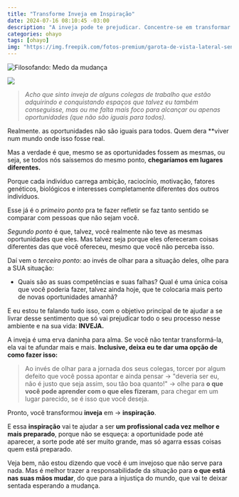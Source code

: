 ```yaml
---
title: "Transforme Inveja em Inspiração"
date: 2024-07-16 08:10:45 -03:00
description: "A inveja pode te prejudicar. Concentre-se em transformar esse sentimento em inspiração para se tornar um profissional mais preparado."
categories: ohayo
tags: [ohayo]
img: "https://img.freepik.com/fotos-premium/garota-de-vista-lateral-sendo-intimidada-na-escola_23-2149583170.jpg?w=740"
---
```

![Filosofando: Medo da mudança](https://cdn.jsdelivr.net/gh/geanramos/files/img/desabafo.png)

![](https://img.freepik.com/fotos-premium/garota-de-vista-lateral-sendo-intimidada-na-escola_23-2149583170.jpg?w=740)


> _Acho que sinto inveja de alguns colegas de trabalho que estão adquirindo e conquistando espaços que talvez eu também conseguisse,
> mas ou me falta mais foco para alcançar ou apenas oportunidades (que
> não são iguais para todos)._

Realmente. as oportunidades não são iguais para todos. Quem dera **viver num mundo onde isso fosse real.

Mas a verdade é que, mesmo se as oportunidades fossem as mesmas, ou seja, se todos nós saíssemos do mesmo ponto,  **chegaríamos em lugares diferentes.**

Porque cada indivíduo carrega ambição, raciocínio, motivação, fatores genéticos, biológicos e interesses completamente diferentes dos outros indivíduos.

Esse já é o  _primeiro ponto_  pra te fazer refletir se faz tanto sentido se comparar com pessoas que não sejam você.

_Segundo ponto_  é que, talvez, você realmente não teve as mesmas oportunidades que eles. Mas talvez seja porque eles ofereceram coisas diferentes das que você ofereceu, mesmo que você não perceba isso.

Daí vem o  _terceiro ponto_: ao invés de olhar para a situação deles, olhe para a SUA situação:

-   Quais são as suas competências e suas falhas? Qual é uma única coisa que você poderia fazer, talvez ainda hoje, que te colocaria mais perto de novas oportunidades amanhã?
    

E eu estou te falando tudo isso, com o objetivo principal de te ajudar a se livrar desse sentimento que só vai prejudicar todo o seu processo nesse ambiente e na sua vida:  **INVEJA.**

A inveja é uma erva daninha para alma. Se você não tentar transformá-la, ela vai te afundar mais e mais.  **Inclusive, deixa eu te dar uma opção de como fazer isso:**

> Ao invés de olhar para a jornada dos seus colegas, torcer por algum
> defeito que você possa apontar e ainda pensar → "deveria ser eu, não é
> justo que seja assim, sou tão boa quanto!" → olhe para  **o que você
> pode aprender com o que eles fizeram**, para chegar em um lugar
> parecido, se é isso que você deseja.

Pronto, você transformou  **inveja**  em →  **inspiração**.

E essa  **inspiração**  vai te ajudar a ser  **um profissional cada vez melhor e mais preparado**, porque não se esqueça: a oportunidade pode até aparecer, a sorte pode até ser muito grande, mas só agarra essas coisas quem está preparado.

Veja bem, não estou dizendo que você é um invejoso que não serve para nada. Mas é melhor trazer a responsabilidade da situação para  **o que está nas suas mãos mudar**, do que para a injustiça do mundo, que vai te deixar sentada esperando a mudança.